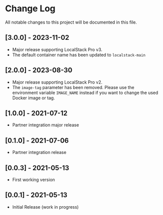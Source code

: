 # Change Log

All notable changes to this project will be documented in this file.

## [3.0.0] - 2023-11-02
- Major release supporting LocalStack Pro v3.
- The default container name has been updated to `localstack-main`

## [2.0.0] - 2023-08-30
- Major release supporting LocalStack Pro v2.
- The `image-tag` parameter has been removed. Please use the environment variable `IMAGE_NAME` instead if you want to change the used Docker image or tag.

## [1.0.0] - 2021-07-12
- Partner integration major release

## [0.1.0] - 2021-07-06
- Partner integration release

## [0.0.3] - 2021-05-13
- First working version

## [0.0.1] - 2021-05-13
- Initial Release (work in progress)
